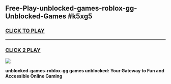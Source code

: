 
## Free-Play-unblocked-games-roblox-gg-Unblocked-Games #k5xg5
<h3>
<a href="https://news.freeplayer.one?title=unblocked-games-roblox-gg&ref=8M">CLICK TO PLAY</a></h3>
<hr>

<h3>
<a href="https://news.freeplayer.one?title=unblocked-games-roblox-gg&ref=8M">CLICK 2 PLAY</a>
  
</h3>

<a href="https://news.freeplayer.one?title=unblocked-games-roblox-gg&ref=8M"><img src="https://clearcache.store/games.png"></a>


**unblocked-games-roblox-gg games unblocked: Your Gateway to Fun and Accessible Online Gaming**
